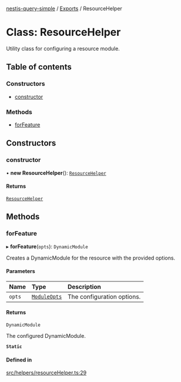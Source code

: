[nestjs-query-simple](../README.md) / [Exports](../modules.md) / ResourceHelper

# Class: ResourceHelper

Utility class for configuring a resource module.

## Table of contents

### Constructors

- [constructor](ResourceHelper.md#constructor)

### Methods

- [forFeature](ResourceHelper.md#forfeature)

## Constructors

### constructor

• **new ResourceHelper**(): [`ResourceHelper`](ResourceHelper.md)

#### Returns

[`ResourceHelper`](ResourceHelper.md)

## Methods

### forFeature

▸ **forFeature**(`opts`): `DynamicModule`

Creates a DynamicModule for the resource with the provided options.

#### Parameters

| Name | Type | Description |
| :------ | :------ | :------ |
| `opts` | [`ModuleOpts`](../interfaces/ModuleOpts.md) | The configuration options. |

#### Returns

`DynamicModule`

The configured DynamicModule.

**`Static`**

#### Defined in

[src/helpers/resourceHelper.ts:29](https://github.com/choresh/nestjs-query-simple/blob/3e0ba8f/packages/nestjs-query-simple/src/helpers/resourceHelper.ts#L29)
